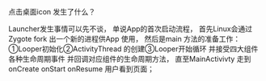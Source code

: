 点击桌面icon 发生了什么？

Launcher发生事情可以先不谈， 单说App的首次启动流程， 首先Linux会通过Zygote  fork 出一个新的进程供App 使用， 然后是main 方法的准备工作：①Looper初始化②ActivityThread 的创建③Looper开始循环  并接受四大组件各种生命周期事件 并回调对应组件的生命周期方法， 直至MainActivivty 走到  onCreate  onStart onResume 用户看到页面；





